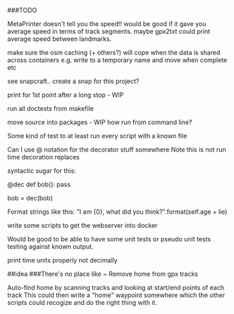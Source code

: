 
###TODO

MetaPrinter doesn't tell you the speed!!
	would be good if it gave you average speed in terms
	of track segments. 
	maybe gpx2txt could print average speed between landmarks.


make sure the osm caching (+ others?) will cope when the data is shared across containers
e.g. write to a temporary name and move when complete etc

see snapcraft.. create a snap for this project?


print for 1st point after a long stop - WIP


run all doctests from makefile

move source into packages - WIP
how run from command line?

Some kind of test to at least run every script with a known file


Can I use @ notation for the decorator stuff somewhere
Note this is not run time decoration
replaces 

syntactic sugar for this:

@dec
def bob():
    pass

bob = dec(bob)



Format strings like this: "I am {0}, what did you think?".format(self.age + lie)

write some scripts to get the webserver into docker

Would be good to be able to have some unit tests or pseudo unit tests
testing against known output.


print time units properly not decimally

##idea
###There's no place like ~
Remove home from gpx tracks

Auto-find home by scanning tracks and looking at start/end points of each track
This could then write a "home" waypoint somewhere which the other scripts could
recogize and do the right thing with it.
